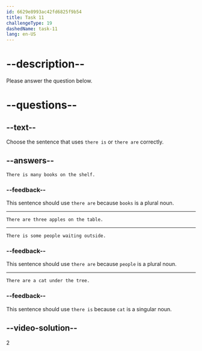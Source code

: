 ```yaml
---
id: 6629e8993ac42fd6825f9b54
title: Task 11
challengeType: 19
dashedName: task-11
lang: en-US
---
```


# --description--

Please answer the question below.

# --questions--

## --text--

Choose the sentence that uses `there is` or `there are` correctly.

## --answers--

`There is many books on the shelf.`

### --feedback--

This sentence should use `there are` because `books` is a plural noun.

---

`There are three apples on the table.`

---

`There is some people waiting outside.`

### --feedback--

This sentence should use `there are` because `people` is a plural noun.

---

`There are a cat under the tree.`

### --feedback--

This sentence should use `there is` because `cat` is a singular noun.

## --video-solution--

2
